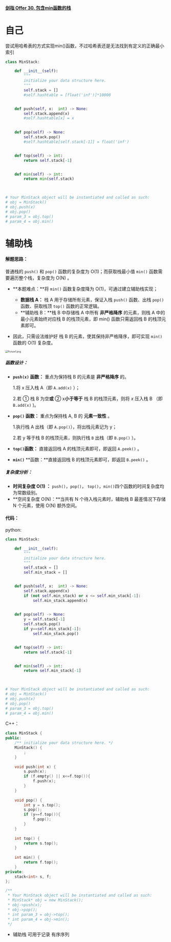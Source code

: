 #### [剑指 Offer 30. 包含min函数的栈](https://leetcode-cn.com/problems/bao-han-minhan-shu-de-zhan-lcof/)



# 自己

尝试用哈希表的方式实现min()函数，不过哈希表还是无法找到有定义的正确最小索引

```python
class MinStack:

    def __init__(self):
        """
        initialize your data structure here.
        """
        self.stack = []
        #self.hashtable = [float('inf')]*10000


    def push(self, x:  int) -> None:
        self.stack.append(x)
        #self.hashtable[x] = x
  

    def pop(self) -> None:
        self.stack.pop()
        #self.hashtable[self.stack[-1]] = float('inf')


    def top(self) -> int:
        return self.stack[-1]


    def min(self) -> int:
        return min(self.stack)
        


# Your MinStack object will be instantiated and called as such:
# obj = MinStack()
# obj.push(x)
# obj.pop()
# param_3 = obj.top()
# param_4 = obj.min()
```



# 辅助栈

#### 解题思路：

普通栈的 `push()` 和 `pop()` 函数的复杂度为 O(1)；而获取栈最小值 `min()` 函数需要遍历整个栈，复杂度为 O(N) 。

- **本题难点：**将 `min()` 函数复杂度降为 O(1)，可通过建立辅助栈实现；
  - **数据栈 A：** 栈 A 用于存储所有元素，保证入栈 `push()` 函数、出栈 `pop()` 函数、获取栈顶 `top()` 函数的正常逻辑。
  - **辅助栈 B：**栈 B 中存储栈 A 中所有 **非严格降序** 的元素，则栈 A 中的最小元素始终对应栈 B 的栈顶元素，即 min() 函数只需返回栈 B 的栈顶元素即可。

- 因此，只需设法维护好 栈 B 的元素，使其保持非严格降序，即可实现 `min()`函数的 O(1) 复杂度。

<img src="https://pic.leetcode-cn.com/f31f4b7f5e91d46ea610b6685c593e12bf798a9b8336b0560b6b520956dd5272-Picture1.png" alt="Picture1.png" style="zoom:50%;" />

##### 函数设计：

- **`push(x)` 函数：** 重点为保持栈 B 的元素是 **非严格降序** 的。

  1.将 x 压入栈 A（即 `A.add(x)` ）；

  2.若 ① 栈 B 为空**或** ②  x**小于等于** 栈 B 的栈顶元素，则将 *x* 压入栈 B （即 `B.add(x)`  )。

- **`pop()` 函数：** 重点为保持栈 A, B 的 **元素一致性** 。

  1.执行栈 A 出栈（即 `A.pop()`），将出栈元素记为 y；

  2.若 y 等于栈 B 的栈顶元素，则执行栈 `B` 出栈（即 `B.pop()` ）。

- **`top()`函数：** 直接返回栈 A 的栈顶元素即可，即返回 `A.peek()` 。
- **`min()`** **函数：**直接返回栈 B 的栈顶元素即可，即返回 `B.peek()` 。

##### 复杂度分析：

- **时间复杂度 O(1) ：** `push()`，`pop()`， `top()`，`min()`四个函数的时间复杂度均为常数级别。
- **空间复杂度 O(N)：**当共有 N 个待入栈元素时，辅助栈 B 最差情况下存储 N 个元素，使用 O(N) 额外空间。

#### 代码：

python:

```python
class MinStack:

    def __init__(self):
        """
        initialize your data structure here.
        """
        self.stack = []
        self.min_stack = []


    def push(self, x:  int) -> None:
        self.stack.append(x)
        if (not self.min_stack) or x <= self.min_stack[-1]:
            self.min_stack.append(x)
  

    def pop(self) -> None:
        y = self.stack[-1]
        self.stack.pop()
        if y==self.min_stack[-1]:
            self.min_stack.pop()


    def top(self) -> int:
        return self.stack[-1]


    def min(self) -> int:
        return self.min_stack[-1]
        


# Your MinStack object will be instantiated and called as such:
# obj = MinStack()
# obj.push(x)
# obj.pop()
# param_3 = obj.top()
# param_4 = obj.min()
```



C++：

```C++
class MinStack {
public:
    /** initialize your data structure here. */
    MinStack() {
        ;
    }
    
    void push(int x) {
        s.push(x);
        if (f.empty() || x<=f.top()){
            f.push(x);
        } 
    }
    
    void pop() {
        int y = s.top();
        s.pop();
        if (y==f.top()){
            f.pop();
        }
    }
    
    int top() {
        return s.top();
    }
    
    int min() {
        return f.top();
    }
private:
    stack<int> s, f;
};

/**
 * Your MinStack object will be instantiated and called as such:
 * MinStack* obj = new MinStack();
 * obj->push(x);
 * obj->pop();
 * int param_3 = obj->top();
 * int param_4 = obj->min();
 */
```





- 辅助栈 可用于记录 有序序列